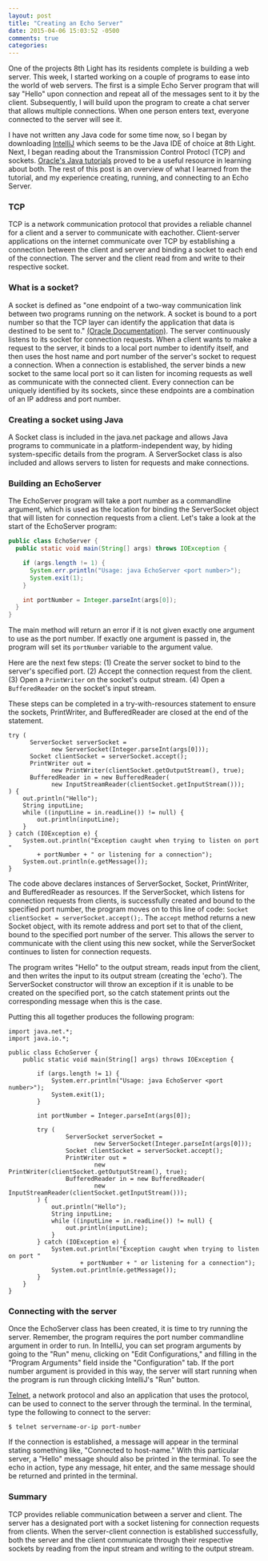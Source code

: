 ```yaml
---
layout: post
title: "Creating an Echo Server"
date: 2015-04-06 15:03:52 -0500
comments: true
categories:
---
```


One of the projects 8th Light has its residents complete is building a web server. This week, I started working on a couple of programs to ease into the world of web servers.<!--more--> The first is a simple Echo Server program that will say "Hello" upon connection and repeat all of the messages sent to it by the client. Subsequently, I will build upon the program to create a chat server that allows multiple connections. When one person enters text, everyone connected to the server will see it.

I have not written any Java code for some time now, so I began by downloading [IntelliJ](https://www.jetbrains.com/idea/download/) which seems to be the Java IDE of choice at 8th Light. Next, I began reading about the Transmission Control Protocl (TCP) and sockets. [Oracle's Java tutorials](https://docs.oracle.com/javase/tutorial/networking/sockets/index.html) proved to be a useful resource in learning about both. The rest of this post is an overview of what I learned from the tutorial, and my experience creating, running, and connecting to an Echo Server.

### TCP

TCP is a network communication protocol that provides a reliable channel for a client and a server to communicate with eachother. Client-server applications on the internet communicate over TCP by establishing a connection between the client and server and binding a socket to each end of the connection. The server and the client read from and write to their respective socket.

### What is a socket?

A socket is defined as "one endpoint of a two-way communication link between two programs running on the network. A socket is bound to a port number so that the TCP layer can identify the application that data is destined to be sent to." [(Oracle Documentation)](https://docs.oracle.com/javase/tutorial/networking/sockets/definition.html). The server continuously listens to its socket for connection requests. When a client wants to make a request to the server, it binds to a local port number to identify itself, and then uses the host name and port number of the server's socket to request a connection. When a connection is established, the server binds a new socket to the same local port so it can listen for incoming requests as well as communicate with the connected client. Every connection can be uniquely identified by its sockets, since these endpoints are a combination of an IP address and port number.

### Creating a socket using Java

A Socket class is included in the java.net package and allows Java programs to communicate in a platform-independent way, by hiding system-specific details from the program. A ServerSocket class is also included and allows servers to listen for requests and make connections.

### Building an EchoServer

The EchoServer program will take a port number as a commandline argument, which is used as the location for binding the ServerSocket object that will listen for connection requests from a client. Let's take a look at the start of the EchoServer program:

```java
public class EchoServer {
  public static void main(String[] args) throws IOException {

    if (args.length != 1) {
      System.err.println("Usage: java EchoServer <port number>");
      System.exit(1);
    }

    int portNumber = Integer.parseInt(args[0]);
  }
}
```

The main method will return an error if it is not given exactly one argument to use as the port number. If exactly one argument is passed in, the program will set its `portNumber` variable to the argument value.

Here are the next few steps:
(1) Create the server socket to bind to the server's specified port.
(2) Accept the connection request from the client.
(3) Open a `PrintWriter` on the socket's output stream.
(4) Open a `BufferedReader` on the socket's input stream.

These steps can be completed in a try-with-resources statement to ensure the sockets, PrintWriter, and BufferedReader are closed at the end of the statement.

```
try (
      ServerSocket serverSocket =
            new ServerSocket(Integer.parseInt(args[0]));
      Socket clientSocket = serverSocket.accept();
      PrintWriter out =
            new PrintWriter(clientSocket.getOutputStream(), true);
      BufferedReader in = new BufferedReader(
            new InputStreamReader(clientSocket.getInputStream()));
) {
    out.println("Hello");
    String inputLine;
    while ((inputLine = in.readLine()) != null) {
        out.println(inputLine);
    }
} catch (IOException e) {
    System.out.println("Exception caught when trying to listen on port "
        + portNumber + " or listening for a connection");
    System.out.println(e.getMessage());
}
```

The code above declares instances of ServerSocket, Socket, PrintWriter, and BufferedReader as resources. If the ServerSocket, which listens for connection requests from clients, is successfully created and bound to the specified port number, the program moves on to this line of code: `Socket clientSocket = serverSocket.accept();`. The `accept` method returns a new Socket object, with its remote address and port set to that of the client, bound to the specified port number of the server. This allows the server to communicate with the client using this new socket, while the ServerSocket continues to listen for connection requests.

The program writes "Hello" to the output stream, reads input from the client, and then writes the input to its output stream (creating the 'echo'). The ServerSocket constructor will throw an exception if it is unable to be created on the specified port, so the catch statement prints out the corresponding message when this is the case.

Putting this all together produces the following program:

```
import java.net.*;
import java.io.*;

public class EchoServer {
    public static void main(String[] args) throws IOException {

        if (args.length != 1) {
            System.err.println("Usage: java EchoServer <port number>");
            System.exit(1);
        }

        int portNumber = Integer.parseInt(args[0]);

        try (
                ServerSocket serverSocket =
                        new ServerSocket(Integer.parseInt(args[0]));
                Socket clientSocket = serverSocket.accept();
                PrintWriter out =
                        new PrintWriter(clientSocket.getOutputStream(), true);
                BufferedReader in = new BufferedReader(
                        new InputStreamReader(clientSocket.getInputStream()));
        ) {
            out.println("Hello");
            String inputLine;
            while ((inputLine = in.readLine()) != null) {
                out.println(inputLine);
            }
        } catch (IOException e) {
            System.out.println("Exception caught when trying to listen on port "
                    + portNumber + " or listening for a connection");
            System.out.println(e.getMessage());
        }
    }
}
```

### Connecting with the server

Once the EchoServer class has been created, it is time to try running the server. Remember, the program requires the port number commandline argument in order to run. In IntelliJ, you can set program arguments by going to the "Run" menu, clicking on "Edit Configurations," and filling in the "Program Arguments" field inside the "Configuration" tab. If the port number argument is provided in this way, the server will start running when the program is run through clicking IntelliJ's "Run" button.

[Telnet](http://www.telnet.org/), a network protocol and also an application that uses the protocol, can be used to connect to the server through the terminal. In the terminal, type the following to connect to the server:

```
$ telnet servername-or-ip port-number
```

If the connection is established, a message will appear in the terminal stating something like, "Connected to host-name." With this particular server, a "Hello" message should also be printed in the terminal. To see the echo in action, type any message, hit enter, and the same message should be returned and printed in the terminal.

### Summary

TCP provides reliable communication between a server and client. The server has a designated port with a socket listening for connection requests from clients. When the server-client connection is established successfully, both the server and the client communicate through their respective sockets by reading from the input stream and writing to the output stream.

